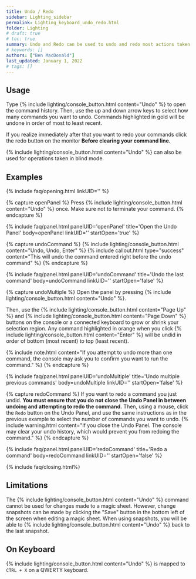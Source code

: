 ```yaml
---
title: Undo / Redo
sidebar: Lighting_sidebar
permalink: Lighting_keyboard_undo_redo.html
folder: Lighting
# draft: true
# toc: true
summary: Undo and Redo can be used to undo and redo most actions taken when using the console. Undo history is cleared on save or power off.
# keywords: []
authors: ["Ben MacDonald"]
last_updated: January 1, 2022
# tags: []
---
```


## Usage
Type {% include lighting/console_button.html content="Undo" %} to open the command history. Then, use the up and down arrow keys to select how many commands you want to undo. Commands highlighted in gold will be undone in order of most to least recent.

If you realize immediately after that you want to redo your commands click the redo button on the monitor **Before clearing your command line.**

{% include lighting/console_button.html content="Undo" %} can also be used for operations taken in blind mode.
## Examples
<!-- Leave the linkID blank if you want to be able to open multiple sections at once.
Otherwise, only one panel can be open at a time per linkUID.
panelUID must be unique to all other faq panels on this page -->

{% include faq/opening.html linkUID='' %}

{% capture openPanel %}
Press {% include lighting/console_button.html content="Undo" %} once. Make sure not to terminate your command.
{% endcapture %}

{% include faq/panel.html panelUID='openPanel' title='Open the Undo Panel' body=openPanel linkUID='' startOpen='true' %}

{% capture undoCommand %}
{% include lighting/console_button.html content="Undo, Undo, Enter" %}
{% include callout.html type="success" content="This will undo the command entered right before the undo command" %}
{% endcapture %}

{% include faq/panel.html panelUID='undoCommand' title='Undo the last command' body=undoCommand linkUID='' startOpen='false' %}

{% capture undoMultiple %}
Open the panel by pressing {% include lighting/console_button.html content="Undo" %}.

Then, use the {% include lighting/console_button.html content="Page Up" %} and {% include lighting/console_button.html content="Page Down" %} buttons on the console or a connected keyboard to grow or shrink your selection region. Any command highlighted in orange when you click {% include lighting/console_button.html content="Enter" %} will be undid in order of bottom (most recent) to top (least recent).

{% include note.html content="If you attempt to undo more than one command, the console may ask you to confirm you want to run the command." %}
{% endcapture %}

{% include faq/panel.html panelUID='undoMultiple' title='Undo multiple previous commands' body=undoMultiple linkUID='' startOpen='false' %}

{% capture redoCommand %}
If you want to redo a command you just undid. <b>You must ensure that you do not close the Undo Panel in between undoing and attempting to redo the command.</b> Then, using a mouse, click the <code>Redo</code> button on the Undo Panel, and use the same instructions as in the previous example to select the number of commands you want to undo.
{% include warning.html content="If you close the Undo Panel. The console may clear your undo history, which would prevent you from redoing the command." %}
{% endcapture %}

{% include faq/panel.html panelUID='redoCommand' title='Redo a command' body=redoCommand linkUID='' startOpen='false' %}

{% include faq/closing.html%}


## Limitations
The {% include lighting/console_button.html content="Undo" %} command cannot be used for changes made to a magic sheet. However, change snapshots can be made by clicking the "Save" button in the bottom left of the screen when editing a magic sheet. When using snapshots, you will be able to {% include lighting/console_button.html content="Undo" %} back to the last snapshot.

## On Keyboard
{% include lighting/console_button.html content="Undo" %} is mapped to `CTRL + X` on a QWERTY keyboard.